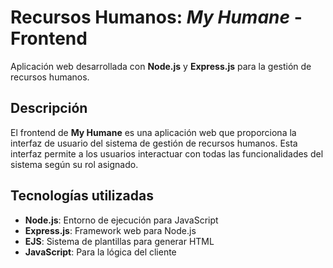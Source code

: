# Recursos Humanos: _**My Humane**_ - Frontend

Aplicación web desarrollada con **Node.js** y **Express.js** para la gestión de recursos humanos.

## Descripción

El frontend de **My Humane** es una aplicación web que proporciona la interfaz de usuario del sistema de gestión de recursos humanos. Esta interfaz permite a los usuarios interactuar con todas las funcionalidades del sistema según su rol asignado.

## Tecnologías utilizadas

- **Node.js**: Entorno de ejecución para JavaScript  
- **Express.js**: Framework web para Node.js  
- **EJS**: Sistema de plantillas para generar HTML  
- **JavaScript**: Para la lógica del cliente
